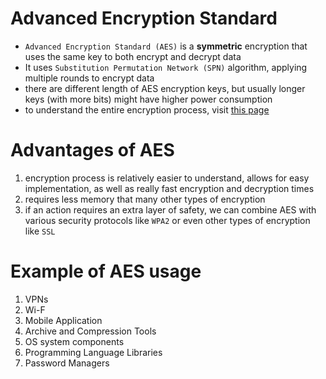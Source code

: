 # **Advanced Encryption Standard**
- `Advanced Encryption Standard (AES)` is a **symmetric** encryption that uses the same key to both encrypt and decrypt data
- It uses `Substitution Permutation Network (SPN)` algorithm, applying multiple rounds to encrypt data
- there are different length of AES encryption keys, but usually longer keys (with more bits) might have higher power consumption
- to understand the entire encryption process, visit [this page](https://cybernews.com/resources/what-is-aes-encryption/)

# **Advantages of AES**
1. encryption process is relatively easier to understand, allows for easy implementation, as well as really fast encryption and decryption times
2. requires less memory that many other types of encryption
3. if an action requires an extra layer of safety, we can combine AES with various security protocols like `WPA2` or even other types of encryption like `SSL`

# **Example of AES usage**
1. VPNs
2. Wi-F
3. Mobile Application
4. Archive and Compression Tools
5. OS system components
6. Programming Language Libraries
7. Password Managers

